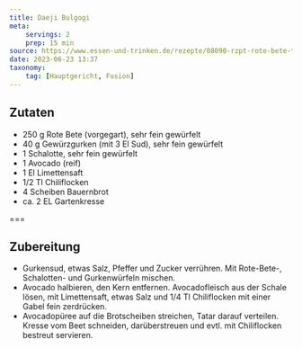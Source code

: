 ```yaml
---
title: Daeji Bulgogi
meta:
    servings: 2
    prep: 15 min
source: https://www.essen-und-trinken.de/rezepte/88090-rzpt-rote-bete-tatar
date: 2023-06-23 13:37
taxonomy:
    tag: [Hauptgericht, Fusion]
---
```

## Zutaten

* 250 g Rote Bete (vorgegart), sehr fein gewürfelt
* 40 g Gewürzgurken (mit 3 El Sud), sehr fein gewürfelt
* 1 Schalotte, sehr fein gewürfelt
* 1 Avocado (reif)
* 1 El Limettensaft
* 1/2 Tl Chiliflocken
* 4 Scheiben Bauernbrot
* ca. 2 EL Gartenkresse

===

## Zubereitung

* Gurkensud, etwas Salz, Pfeffer und Zucker verrühren. Mit Rote-Bete-, Schalotten- und Gurkenwürfeln mischen.
* Avocado halbieren, den Kern entfernen. Avocadofleisch aus der Schale lösen, mit Limettensaft, etwas Salz und 1/4 Tl Chiliflocken mit einer Gabel fein zerdrücken.
* Avocadopüree auf die Brotscheiben streichen, Tatar darauf verteilen. Kresse vom Beet schneiden, darüberstreuen und evtl. mit Chiliflocken bestreut servieren.


